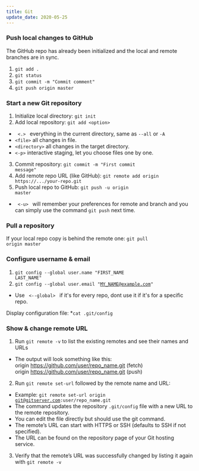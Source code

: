 ```yaml
---
title: Git
update_date: 2020-05-25
---
```


### Push local changes to GitHub
The GitHub repo has already been initialized and the local and remote branches are in sync.
1. <code>git add .</code>
2. <code>git status</code>
3. <code>git commit -m "Commit comment"</code>
4. <code>git push origin master</code>

### Start a new Git repository
1. Initialize local directory: <code>git init</code>
2. Add local repository: <code>git add &#60;option&#62;</code>
  * <code> <.> </code> everything in the current directory, same as <code>--all</code> or <code>-A</code>
  * <code>&#60;file&#62;</code> all changes in file.
  * <code>&#60;directory&#62;</code> all changes in the target directory.
  * <code>&#60;-p&#62;</code> interactive staging, let you choose files one by one.

3. Commit repository: <code>git commit -m "First commit message"</code>
4. Add remote repo URL (like GitHub): <code>git remote add origin https://.../your-repo.git</code>
5. Push local repo to GitHub: <code>git push -u origin master</code>
  * <code> <-u> </code> will remember your preferences for remote and branch and you can simply use the command <code>git push</code> next time.

### Pull a repository
If your local repo copy is behind the remote one: <code>git pull origin master</code>

### Configure username & email
1. <code>git config --global user.name "FIRST_NAME LAST_NAME"</code>
2. <code>git config --global user.email "MY_NAME@example.com"</code>
  * Use <code> <--global> </code> if it's for every repo, dont use it if it's for a specific repo.

Display configuration file:
*<code>cat .git/config</code>

### Show & change remote URL
1. Run <code>git remote -v</code> to list the existing remotes and see their names and URLs
  * The output will look something like this:  
          origin	https://github.com/user/repo_name.git (fetch)  
          origin	https://github.com/user/repo_name.git (push)

2. Run <code>git remote set-url</code> followed by the remote name and URL:
  * Example: <code>git remote set-url origin git@gitserver.com:user/repo_name.git</code>
  * The command updates the repository <code>.git/config</code> file with a new URL to the remote repository.
  * You can edit the file directly but should use the git command.
  * The remote’s URL can start with HTTPS or SSH (defaults to SSH if not specified). 
  * The URL can be found on the repository page of your Git hosting service.

3. Verify that the remote’s URL was successfully changed by listing it again with <code>git remote -v</code>
